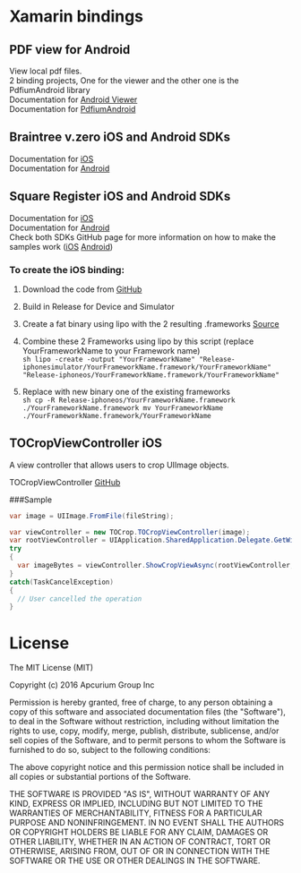 # Xamarin bindings

## PDF view for Android

View local pdf files.   
2 binding projects, One for the viewer and the other one is the PdfiumAndroid library    
Documentation for [Android Viewer](https://github.com/barteksc/AndroidPdfViewer)    
Documentation for [PdfiumAndroid](https://github.com/barteksc/PdfiumAndroid)    

## Braintree v.zero iOS and Android SDKs

Documentation for [iOS](https://developers.braintreepayments.com/start/hello-client/ios/v4)  
Documentation for [Android](https://developers.braintreepayments.com/start/hello-client/android/v2)    

## Square Register iOS and Android SDKs

Documentation for [iOS](https://docs.connect.squareup.com/articles/register-api-ios/)  
Documentation for [Android](https://docs.connect.squareup.com/articles/register-api-android/)   
Check both SDKs GitHub page for more information on how to make the samples work ([iOS](https://github.com/square/SquareRegisterSDK-iOS) [Android](https://github.com/square/register-android-sdk))

### To create the iOS binding:  
1. Download the code from [GitHub](https://github.com/square/SquareRegisterSDK-iOS)  
2. Build in Release for Device and Simulator  
3. Create a fat binary using lipo with the 2 resulting .frameworks [Source](http://stackoverflow.com/questions/29634466/how-to-export-fat-cocoa-touch-framework-for-simulator-and-device)

  1. Combine these 2 Frameworks using lipo by this script (replace YourFrameworkName to your Framework name)  
    ```sh
    lipo -create -output "YourFrameworkName" "Release-iphonesimulator/YourFrameworkName.framework/YourFrameworkName" "Release-iphoneos/YourFrameworkName.framework/YourFrameworkName"
    ```
  2. Replace with new binary one of the existing frameworks   
    ```sh
    cp -R Release-iphoneos/YourFrameworkName.framework ./YourFrameworkName.framework
    mv YourFrameworkName ./YourFrameworkName.framework/YourFrameworkName
    ```

## TOCropViewController iOS
A view controller that allows users to crop UIImage objects.

TOCropViewController [GitHub](https://github.com/TimOliver/TOCropViewController)

###Sample
```cs
var image = UIImage.FromFile(fileString);

var viewController = new TOCrop.TOCropViewController(image);
var rootViewController = UIApplication.SharedApplication.Delegate.GetWindow().RootViewController;
try
{
  var imageBytes = viewController.ShowCropViewAsync(rootViewController, true, null);
}
catch(TaskCancelException)
{
  // User cancelled the operation
}
```

# License

The MIT License (MIT)

Copyright (c) 2016 Apcurium Group Inc

Permission is hereby granted, free of charge, to any person obtaining a copy
of this software and associated documentation files (the "Software"), to deal
in the Software without restriction, including without limitation the rights
to use, copy, modify, merge, publish, distribute, sublicense, and/or sell
copies of the Software, and to permit persons to whom the Software is
furnished to do so, subject to the following conditions:

The above copyright notice and this permission notice shall be included in all
copies or substantial portions of the Software.

THE SOFTWARE IS PROVIDED "AS IS", WITHOUT WARRANTY OF ANY KIND, EXPRESS OR
IMPLIED, INCLUDING BUT NOT LIMITED TO THE WARRANTIES OF MERCHANTABILITY,
FITNESS FOR A PARTICULAR PURPOSE AND NONINFRINGEMENT. IN NO EVENT SHALL THE
AUTHORS OR COPYRIGHT HOLDERS BE LIABLE FOR ANY CLAIM, DAMAGES OR OTHER
LIABILITY, WHETHER IN AN ACTION OF CONTRACT, TORT OR OTHERWISE, ARISING FROM,
OUT OF OR IN CONNECTION WITH THE SOFTWARE OR THE USE OR OTHER DEALINGS IN THE
SOFTWARE.
